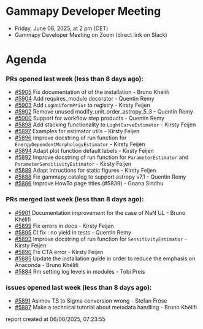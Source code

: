 # Gammapy Developer Meeting 
 * Friday, June 06, 2025, at 2 pm (CET) 
 * Gammapy Developer Meeting on Zoom (direct link on Slack) 
# Agenda

### PRs opened last week (less than 8 days ago): 
* [#5905](https://github.com/gammapy/gammapy/pull/5905) Fix documentation of of the installation - Bruno Khélifi
* [#5904](https://github.com/gammapy/gammapy/pull/5904) Add requires_module decorator - Quentin Remy
* [#5903](https://github.com/gammapy/gammapy/pull/5903) Add `LogUniformPrior` to registry - Kirsty Feijen
* [#5902](https://github.com/gammapy/gammapy/pull/5902) Remove unused modify_unit_order_astropy_5_3 - Quentin Remy
* [#5900](https://github.com/gammapy/gammapy/pull/5900) Support for workflow step products  - Quentin Remy
* [#5898](https://github.com/gammapy/gammapy/pull/5898) Add stacking functionality to `LightCurveEstimator` - Kirsty Feijen
* [#5897](https://github.com/gammapy/gammapy/pull/5897) Examples for estimator utils - Kirsty Feijen
* [#5896](https://github.com/gammapy/gammapy/pull/5896) Improve docstring of run function for `EnergyDependentMorphologyEstimator` - Kirsty Feijen
* [#5894](https://github.com/gammapy/gammapy/pull/5894) Adapt plot function default labels - Kirsty Feijen
* [#5892](https://github.com/gammapy/gammapy/pull/5892) Improve docstring of run function for `ParameterEstimator` and `ParameterSensitivityEstimator` - Kirsty Feijen
* [#5889](https://github.com/gammapy/gammapy/pull/5889) Adapt intructions for static figures - Kirsty Feijen
* [#5888](https://github.com/gammapy/gammapy/pull/5888) Fix gammapy.catalog to support astropy v7.1 - Quentin Remy
* [#5886](https://github.com/gammapy/gammapy/pull/5886) Improve HowTo page titles (#5839) - Gnana Sindhu

### PRs merged last week (less than 8 days ago): 
* [#5901](https://github.com/gammapy/gammapy/pull/5901) Documentation improvement for the case of NaN UL - Bruno Khélifi
* [#5899](https://github.com/gammapy/gammapy/pull/5899) Fix errors in docs - Kirsty Feijen
* [#5895](https://github.com/gammapy/gammapy/pull/5895) CI fix : no yield in tests - Quentin Remy
* [#5893](https://github.com/gammapy/gammapy/pull/5893) Improve docstring of run function for `SensitivityEstimator` - Kirsty Feijen
* [#5890](https://github.com/gammapy/gammapy/pull/5890) Fix CTA error - Kirsty Feijen
* [#5885](https://github.com/gammapy/gammapy/pull/5885) Update the installation guide in order to reduce the emphasis on Anaconda - Bruno Khélifi
* [#5884](https://github.com/gammapy/gammapy/pull/5884) Rm setting log levels in modules - Tobi Preis

### issues opened last week (less than 8 days ago): 
* [#5891](https://github.com/gammapy/gammapy/issues/5891) Asimov TS to Sigma conversion wrong - Stefan Fröse
* [#5887](https://github.com/gammapy/gammapy/issues/5887) Make a technical tutorial about metadata handling - Bruno Khélifi

 report created at 06/06/2025, 07:23:55
